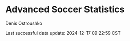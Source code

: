 # Advanced Soccer Statistics
Denis Ostroushko

<!-- gfm -->

Last successful data update: 2024-12-17 09:22:59 CST
